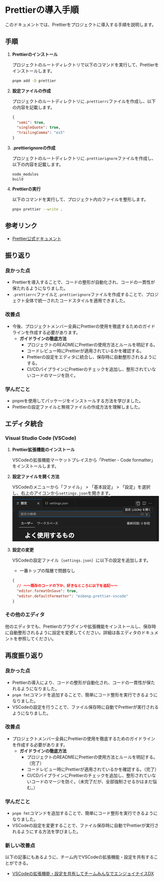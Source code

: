 # Prettierの導入手順

このドキュメントでは、Prettierをプロジェクトに導入する手順を説明します。

## 手順

1. **Prettierのインストール**

   プロジェクトのルートディレクトリで以下のコマンドを実行して、Prettierをインストールします。

   ```bash
   pnpm add -D prettier
   ```

2. **設定ファイルの作成**

   プロジェクトのルートディレクトリに`.prettierrc`ファイルを作成し、以下の内容を記載します。

   ```json
   {
     "semi": true,
     "singleQuote": true,
     "trailingComma": "es5"
   }
   ```

3. **.prettierignoreの作成**

   プロジェクトのルートディレクトリに`.prettierignore`ファイルを作成し、以下の内容を記載します。

   ```
   node_modules
   build
   ```

4. **Prettierの実行**

   以下のコマンドを実行して、プロジェクト内のファイルを整形します。

   ```bash
   pnpx prettier --write .
   ```

## 参考リンク

- [Prettier公式ドキュメント](https://prettier.io/docs/en/index.html)

## 振り返り

### 良かった点

- Prettierを導入することで、コードの整形が自動化され、コードの一貫性が保たれるようになりました。
- `.prettierrc`ファイルと`.prettierignore`ファイルを作成することで、プロジェクト全体で統一されたコードスタイルを適用できました。

### 改善点

- 今後、プロジェクトメンバー全員にPrettierの使用を徹底するためのガイドラインを作成する必要があります。
  - **ガイドラインの徹底方法**
    - プロジェクトのREADMEにPrettierの使用方法とルールを明記する。
    - コードレビュー時にPrettierが適用されているかを確認する。
    - Prettierの設定をエディタに統合し、保存時に自動整形されるようにする。
    - CI/CDパイプラインにPrettierのチェックを追加し、整形されていないコードのマージを防ぐ。

### 学んだこと

- pnpmを使用してパッケージをインストールする方法を学びました。
- Prettierの設定ファイルと無視ファイルの作成方法を理解しました。

## エディタ統合

### Visual Studio Code (VSCode)

1. **Prettier拡張機能のインストール**

   VSCodeの拡張機能マーケットプレイスから「Prettier - Code formatter」をインストールします。

2. **設定ファイルを開く方法**

   VSCodeのメニューから「ファイル」 > 「基本設定」 > 「設定」を選択し、右上のアイコンから`settings.json`を開きます。
   ![settings.json の開き方](open-settings-json.png)

3. **設定の変更**

   VSCodeの設定ファイル（`settings.json`）に以下の設定を追加します。

   - 一番トップの階層で問題なし

   ```json
   {
     // 〜〜既存のコードの下か、好きなところに以下を追記〜〜
     "editor.formatOnSave": true,
     "editor.defaultFormatter": "esbenp.prettier-vscode"
   }
   ```

### その他のエディタ

他のエディタでも、Prettierのプラグインや拡張機能をインストールし、保存時に自動整形されるように設定を変更してください。詳細は各エディタのドキュメントを参照してください。

## 再度振り返り

### 良かった点

- Prettierの導入により、コードの整形が自動化され、コードの一貫性が保たれるようになりました。
- `pnpm fmt`コマンドを追加することで、簡単にコード整形を実行できるようになりました。
- VSCodeの設定を行うことで、ファイル保存時に自動でPrettierが実行されるようになりました。

### 改善点

- プロジェクトメンバー全員にPrettierの使用を徹底するためのガイドラインを作成する必要があります。
  - **ガイドラインの徹底方法**
    - プロジェクトのREADMEにPrettierの使用方法とルールを明記する。（完了）
    - コードレビュー時にPrettierが適用されているかを確認する。（完了）
    - CI/CDパイプラインにPrettierのチェックを追加し、整形されていないコードのマージを防ぐ。（未完了だが、全部強制させるかはまだ悩む。）

### 学んだこと

- `pnpm fmt`コマンドを追加することで、簡単にコード整形を実行できるようになりました。
- VSCodeの設定を変更することで、ファイル保存時に自動でPrettierが実行されるようにする方法を学びました。

### 新しい改善点

以下の記事にもあるように、チーム内でVSCodeの拡張機能・設定を共有することができる。

- [VSCodeの拡張機能・設定を共有してチームみんなでエンジョイナイスDX](https://qiita.com/otsuky/items/f46f5ee9eb11b3a9a4ba)
